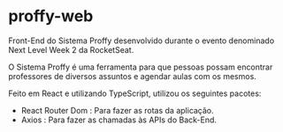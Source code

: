 # proffy-web

Front-End do Sistema Proffy desenvolvido durante o evento denominado Next Level Week 2 da RocketSeat.

O Sistema Proffy é uma ferramenta para que pessoas possam encontrar professores de diversos assuntos e agendar aulas com os mesmos.

Feito em React e utilizando TypeScript, utilizou os seguintes pacotes:

- React Router Dom : Para fazer as rotas da aplicação.
- Axios : Para fazer as chamadas às APIs do Back-End.
 
